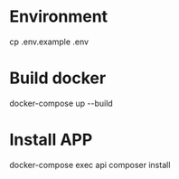# Environment

cp .env.example .env

# Build docker

docker-compose up --build

# Install APP

docker-compose exec api composer install
